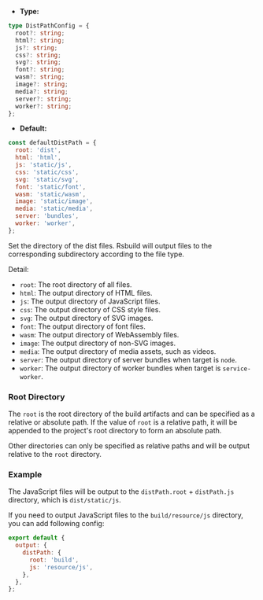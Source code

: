 - **Type:**

```ts
type DistPathConfig = {
  root?: string;
  html?: string;
  js?: string;
  css?: string;
  svg?: string;
  font?: string;
  wasm?: string;
  image?: string;
  media?: string;
  server?: string;
  worker?: string;
};
```

- **Default:**

```js
const defaultDistPath = {
  root: 'dist',
  html: 'html',
  js: 'static/js',
  css: 'static/css',
  svg: 'static/svg',
  font: 'static/font',
  wasm: 'static/wasm',
  image: 'static/image',
  media: 'static/media',
  server: 'bundles',
  worker: 'worker',
};
```

Set the directory of the dist files. Rsbuild will output files to the corresponding subdirectory according to the file type.

Detail:

- `root`: The root directory of all files.
- `html`: The output directory of HTML files.
- `js`: The output directory of JavaScript files.
- `css`: The output directory of CSS style files.
- `svg`: The output directory of SVG images.
- `font`: The output directory of font files.
- `wasm`: The output directory of WebAssembly files.
- `image`: The output directory of non-SVG images.
- `media`: The output directory of media assets, such as videos.
- `server`: The output directory of server bundles when target is `node`.
- `worker`: The output directory of worker bundles when target is `service-worker`.

### Root Directory

The `root` is the root directory of the build artifacts and can be specified as a relative or absolute path. If the value of `root` is a relative path, it will be appended to the project's root directory to form an absolute path.

Other directories can only be specified as relative paths and will be output relative to the `root` directory.

### Example

The JavaScript files will be output to the `distPath.root` + `distPath.js` directory, which is `dist/static/js`.

If you need to output JavaScript files to the `build/resource/js` directory, you can add following config:

```js
export default {
  output: {
    distPath: {
      root: 'build',
      js: 'resource/js',
    },
  },
};
```
